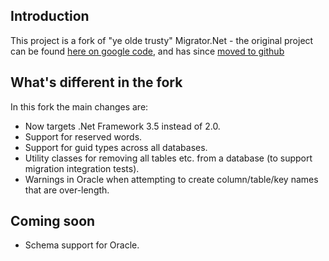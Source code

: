 Introduction
------------

This project is a fork of "ye olde trusty" Migrator.Net - the original project can be found [here on google code][1], and has since [moved to github][2]
  
What's different in the fork
----------------------------

In this fork the main changes are:

* Now targets .Net Framework 3.5 instead of 2.0.
* Support for reserved words.
* Support for guid types across all databases.
* Utility classes for removing all tables etc. from a database (to support migration integration tests).
* Warnings in Oracle when attempting to create column/table/key names that are over-length.

Coming soon
-----------

* Schema support for Oracle.

  [1]: http://code.google.com/p/migratordotnet/
  [2]: https://github.com/migratordotnet/Migrator.NET